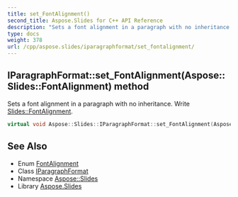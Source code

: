 ```yaml
---
title: set_FontAlignment()
second_title: Aspose.Slides for C++ API Reference
description: "Sets a font alignment in a paragraph with no inheritance. Write Slides::FontAlignment."
type: docs
weight: 378
url: /cpp/aspose.slides/iparagraphformat/set_fontalignment/
---
```

## IParagraphFormat::set_FontAlignment(Aspose::Slides::FontAlignment) method


Sets a font alignment in a paragraph with no inheritance. Write [Slides::FontAlignment](../../fontalignment/).

```cpp
virtual void Aspose::Slides::IParagraphFormat::set_FontAlignment(Aspose::Slides::FontAlignment value)=0
```

## See Also

* Enum [FontAlignment](../fontalignment/)
* Class [IParagraphFormat](./)
* Namespace [Aspose::Slides](../)
* Library [Aspose.Slides](../../)